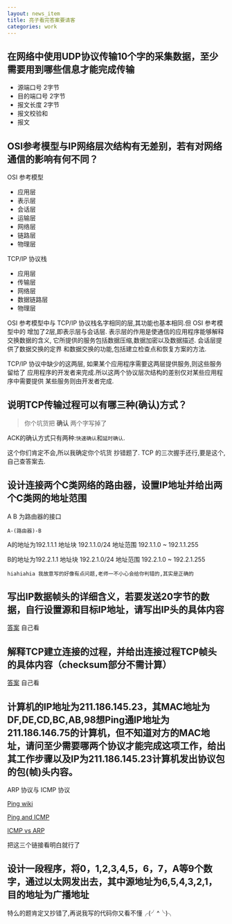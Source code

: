 ```yaml
---
layout: news_item
title: 亮子看完答案要请客 
categories: work
---
```


## 在网络中使用UDP协议传输10个字的采集数据，至少需要用到哪些信息才能完成传输

- 源端口号 2字节
- 目的端口号 2字节
- 报文长度 2字节
- 报文校验和
- 报文 

## OSI参考模型与IP网络层次结构有无差别，若有对网络通信的影响有何不同？

OSI 参考模型

- 应用层
- 表示层
- 会话层
- 运输层
- 网络层
- 链路层
- 物理层

TCP/IP 协议栈

- 应用层
- 传输层
- 网络层
- 数据链路层
- 物理层

OSI 参考模型中与 TCP/IP 协议栈名字相同的层,其功能也基本相同.但 OSI 参考模型中的
增加了2层,即表示层与会话层. 表示层的作用是使通信的应用程序能够解释交换数据的含义,
它所提供的服务包括数据压缩,数据加密以及数据描述. 会话层提供了数据交换的定界
和数据交换的功能,包括建立检查点和恢复方案的方法.

TCP/IP 协议中缺少的这两层, 如果某个应用程序需要这两层提供服务,则这些服务留给了
应用程序的开发者来完成.所以这两个协议层次结构的差别仅对某些应用程序中需要提供
某些服务则由开发者完成.

## 说明TCP传输过程可以有哪三种(确认)方式？

>你个坑货把 **确认** 两个字写掉了

ACK的确认方式只有两种:`快速确认`和`延时确认`.

这个你们肯定不会,所以我确定你个坑货 抄错题了. TCP 的三次握手还行,要是这个,自己查答案去.

## 设计连接两个C类网络的路由器，设置IP地址并给出两个C类网的地址范围

A B 为路由器的接口

`A-(路由器)-B`

A的地址为192.1.1.1   地址块 192.1.1.0/24  地址范围 192.1.1.0 ~ 192.1.1.255

B的地址为192.2.1.1   地址块 192.2.1.0/24  地址范围 192.2.1.0 ~ 192.2.1.255

`hiahiahia 我故意写的好像有点问题,老师一不小心会给你判错的,其实是正确的`

## 写出IP数据帧头的详细含义，若要发送20字节的数据，自行设置源和目标IP地址，请写出IP头的具体内容


[答案](http://blog.csdn.net/achejq/article/details/7040687) 自己看 


## 解释TCP建立连接的过程，并给出连接过程TCP帧头的具体内容（checksum部分不需计算）

[答案](http://blog.csdn.net/ns_code/article/details/29382883) 自己看 

## 计算机的IP地址为211.186.145.23，其MAC地址为DF,DE,CD,BC,AB,98想Ping通IP地址为211.186.146.75的计算机，但不知道对方的MAC地址，请问至少需要哪两个协议才能完成这项工作，给出其工作步骤以及IP为211.186.145.23计算机发出协议包的包(帧)头内容。

ARP 协议与 ICMP 协议

[Ping wiki](http://en.wikipedia.org/wiki/Ping_(networking_utility))

[Ping and ICMP](http://images.globalknowledge.com/wwwimages/whitepaperpdf/WP_Mays_Ping.pdf)

[ICMP vs ARP](http://archive09.linux.com/feature/50596)

把这三个链接看明白就行了 

## 设计一段程序，将0，1,2,3,4,5，6，7，A等9个数字，通过以太网发出去，其中源地址为6,5,4,3,2,1，目的地址为广播地址

特么的题肯定又抄错了,再说我写的代码你又看不懂╭(╯^╰)╮
